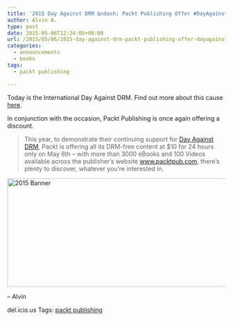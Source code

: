 ```yaml
---
title: '2015 Day Against DRM &ndash; Packt Publishing Offer #DayAgainstDRM'
author: Alvin A.
type: post
date: 2015-05-06T12:24:05+00:00
url: /2015/05/06/2015-day-against-drm-packt-publishing-offer-dayagainstdrm/
categories:
  - announcements
  - books
tags:
  - packt publishing

---
```

Today is the International Day Against DRM. Find out more about this cause <a href="https://www.defectivebydesign.org/" target="_blank">here</a>.

In conjunction with the occasion, Packt Publishing is once again offering a discount.

> This year, to demonstrate their continuing support for <a href="https://www.defectivebydesign.org/" target="_blank">Day Against DRM</a>, Packt is offering all its DRM-free content at $10 for 24 hours only on May 6th – with more than 3000 eBooks and 100 Videos available across the publisher’s website <a href="https://www.packtpub.com/packt/offers/day-against-drm/?utm_source=ODalvinashcraft&utm_medium=referral&utm_campaign=OMEDRM2015" target="_blank">www.packtpub.com</a>, there’s plenty to discover, whatever you’re interested in.

<a href="https://www.packtpub.com/packt/offers/day-against-drm/?utm_source=ODalvinashcraft&utm_medium=referral&utm_campaign=OMEDRM2015" target="_blank"><img loading="lazy" decoding="async" title="2015 Banner" style="border-top: 0px; border-right: 0px; border-bottom: 0px; border-left: 0px; display: inline" border="0" alt="2015 Banner" src="/wp-content/uploads/2015/05/2015Banner.png" width="644" height="250" /></a> 

&#8211; Alvin

<div id="scid:0767317B-992E-4b12-91E0-4F059A8CECA8:8cac2b8e-303e-498d-a653-40fad785ae0f" class="wlWriterEditableSmartContent" style="float: none; padding-bottom: 0px; padding-top: 0px; padding-left: 0px; margin: 0px; display: inline; padding-right: 0px">
  del.icio.us Tags: <a href="http://del.icio.us/popular/packt+publishing" rel="tag">packt publishing</a>
</div>